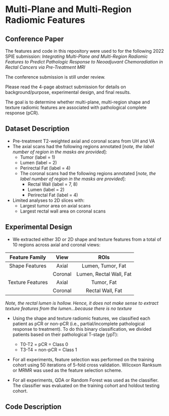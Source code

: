 # Multi-Plane and Multi-Region Radiomic Features

## Conference Paper

The features and code in this repository were used to for the following 2022 SPIE submission: *Integrating Multi-Plane and Multi-Region Radiomic Features to Predict Pathologic Response to Neoadjuvant Chemoradiation in Rectal Cancers via Pre-Treatment MRI*

The conference submission is still under review.

Please read the 4-page abstract submission for details on background/purpose,  experimental design, and final results.

The goal is to determine whether multi-plane, multi-region shape and texture radiomic features are associated with pathological complete response (pCR).

## Dataset Description

- Pre-treatment T2-weighted axial and coronal scans from UH and VA
- The axial scans had the following regions annotated [*note, the label number of region in the masks are provided*]:
    - Tumor (label = 1)
    - Lumen (label = 2)
    - Perirectal Fat (label = 4)
  - The coronal scans had the following regions annotated [*note, the label number of region in the masks are provided*]:
    - Rectal Wall (label = 7, 8)
    - Lumen (label = 2)
    - Perirectal Fat (label = 4)
- Limited analyses to 2D slices with:
    - Largest tumor area on axial scans
    - Largest rectal wall area on coronal scans

## Experimental Design

- We extracted either 3D or 2D shape and texture features from a total of 10 regions across axial and coronal views:


| **Feature Family** | **View** |         **ROIs**        |
|:------------------:|:--------:|:-----------------------:|
|   Shape Features   |   Axial  |    Lumen, Tumor, Fat    |
|                    |  Coronal | Lumen, Rectal Wall, Fat |
|  Texture Features  |   Axial  |        Tumor, Fat       |
|                    |  Coronal |     Rectal Wall, Fat    |

*Note, the rectal lumen is hollow. Hence, it does not make sense to extract texture features from the lumen...because there is no texture*

- Using the shape and texture radiomic features, we classified each patient as pCR or non-pCR (i.e., partial/incomplete pathological response to treatment). To do this binary classification, we divided patients based on their pathological T-stage (ypT):
  - T0-T2 = pCR = Class 0
  - T3-T4 = non-pCR = Class 1

- For all experiments, feature selection was performed on the training cohort using 50 iterations of 5-fold cross validation. Wilcoxon Ranksum or MRMR was used as the feature selection scheme.

- For all experiments, QDA or Random Forest was used as the classifier. The classifier was evaluated on the training cohort and holdout testing cohort.

## Code Description
